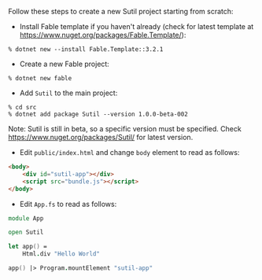 Follow these steps to create a new Sutil project starting from scratch:

- Install Fable template if you haven't already (check for latest template at https://www.nuget.org/packages/Fable.Template/):

```shell
% dotnet new --install Fable.Template::3.2.1
```

- Create a new Fable project:

```shell
% dotnet new fable
```

- Add `Sutil` to the main project:

```shell
% cd src
% dotnet add package Sutil --version 1.0.0-beta-002
```
Note: Sutil is still in beta, so a specific version must be specified. Check https://www.nuget.org/packages/Sutil/ for latest version.

- Edit `public/index.html` and change `body` element to read as follows:

```html
<body>
    <div id="sutil-app"></div>
    <script src="bundle.js"></script>
</body>
```

- Edit `App.fs` to read as follows:

```fsharp
module App

open Sutil

let app() =
    Html.div "Hello World"

app() |> Program.mountElement "sutil-app"
```
